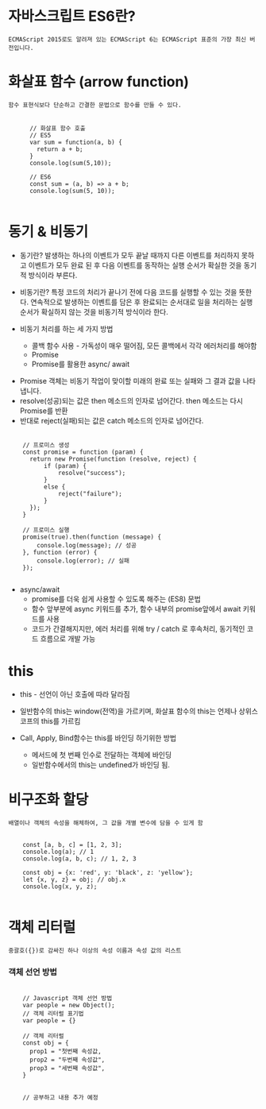 # 자바스크립트 ES6란?

    ECMAScript 2015로도 알려져 있는 ECMAScript 6는 ECMAScript 표준의 가장 최신 버전입니다.

# 화살표 함수 (arrow function)

    함수 표현식보다 단순하고 간결한 문법으로 함수를 만들 수 있다.

<pre>
    <code>
      // 화살표 함수 호출
      // ES5
      var sum = function(a, b) {
        return a + b;
      }
      console.log(sum(5,10));

      // ES6
      const sum = (a, b) => a + b;
      console.log(sum(5, 10));
    </code>
</pre>

# 동기 & 비동기

- 동기란? 발생하는 하나의 이벤트가 모두 끝날 때까지 다른 이벤트를 처리하지 못하고 이벤트가 모두 완료 된 후 다음 이벤트를 동작하는 실행 순서가 확실한 것을 동기적 방식이라 부른다.

- 비동기란? 특정 코드의 처리가 끝나기 전에 다음 코드를 실행할 수 있는 것을 뜻한다.
  연속적으로 발생하는 이벤트를 담은 후 완료되는 순서대로 일을 처리하는 실행 순서가 확실하지 않는 것을 비동기적 방식이라 한다.

- 비동기 처리를 하는 세 가지 방법
  - 콜백 함수 사용 - 가독성이 매우 떨어짐, 모든 콜백에서 각각 에러처리를 해야함
  - Promise
  - Promise를 활용한 async/ await

* Promise 객체는 비동기 작업이 맞이할 미래의 완료 또는 실패와 그 결과 값을 나타냅니다.
* resolve(성공)되는 값은 then 메소드의 인자로 넘어간다. then 메소드는 다시 Promise를 반환
* 반대로 reject(실패)되는 값은 catch 메소드의 인자로 넘어간다.

<pre>
  <code>
    // 프로미스 생성
    const promise = function (param) {
      return new Promise(function (resolve, reject) {
          if (param) {
              resolve("success");
          }
          else {
              reject("failure");
          }
      });
    }

    // 프로미스 실행
    promise(true).then(function (message) {
        console.log(message); // 성공
    }, function (error) {
        console.log(error); // 실패
    });
  </code>
</pre>

- async/await
  - promise를 더욱 쉽게 사용할 수 있도록 해주는 (ES8) 문법
  - 함수 앞부분에 async 키워드를 추가, 함수 내부의 promise앞에서 await 키워드를 사용
  - 코드가 간결해지지만, 에러 처리를 위해 try / catch 로 후속처리, 동기적인 코드 흐름으로 개발 가능

# this

- this - 선언이 아닌 호출에 따라 달라짐

- 일반함수의 this는 window(전역)을 가르키며, 화살표 함수의 this는 언제나 상위스코프의 this를 가르킴

- Call, Apply, Bind함수는 this를 바인딩 하기위한 방법
  - 메서드에 첫 번째 인수로 전달하는 객체에 바인딩
  - 일반함수에서의 this는 undefined가 바인딩 됨.

# 비구조화 할당

    배열이나 객체의 속성을 해체하여, 그 값을 개별 변수에 담을 수 있게 함

<pre>
  <code>
    const [a, b, c] = [1, 2, 3];
    console.log(a); // 1
    console.log(a, b, c); // 1, 2, 3

    const obj = {x: 'red', y: 'black', z: 'yellow'};
    let {x, y, z} = obj; // obj.x 
    console.log(x, y, z);
  </code>
</pre>

# 객체 리터럴

    중괄호({})로 감싸진 하나 이상의 속성 이름과 속성 값의 리스트

### 객체 선언 방법

<pre>
  <code>
    // Javascript 객체 선언 방법
    var people = new Object();
    // 객체 리터럴 표기법
    var people = {} 

    // 객체 리터럴
    const obj = {
      prop1 = "첫번째 속성값,
      prop2 = "두번째 속성값",
      prop3 = "세번째 속성값",
    }


    // 공부하고 내용 추가 예정
  </code>
</pre>
